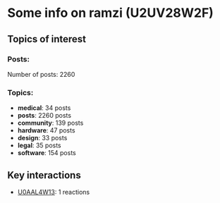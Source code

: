 # Some info on ramzi (U2UV28W2F)


## Topics of interest

### Posts: 

Number of posts: 2260

### Topics:

* __medical__: 34 posts
* __posts__: 2260 posts
* __community__: 139 posts
* __hardware__: 47 posts
* __design__: 33 posts
* __legal__: 35 posts
* __software__: 154 posts

## Key interactions 

* [U0AAL4W13](./U0AAL4W13.md): 1 reactions
